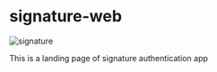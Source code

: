 # signature-web
![signature](https://user-images.githubusercontent.com/62181222/187184324-f40200f1-69e6-4b88-bda7-c314812c7de9.png)

This is a landing page of signature authentication app
